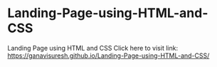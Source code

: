 # Landing-Page-using-HTML-and-CSS
Landing Page using HTML and CSS
Click here to visit link: https://ganavisuresh.github.io/Landing-Page-using-HTML-and-CSS/
